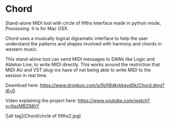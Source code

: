 # Chord
Stand-alone MIDI tool with circle of fifths interface made in python mode, Processing. It is for Mac OSX.

Chord uses a musically logical digramatic interface to help the user understand the patterns and shapes involved with harmony and chords in western music.

This stand-alone tool can send MIDI messages to DAWs like Logic and Ableton Live, to write MIDI directly. This works around the restriction that MIDI AU and VST plug-ins have of not being able to write MIDI to the session in real time. 


Download here: https://www.dropbox.com/s/9zfj8dkrkkgvd0k/Chord.dmg?dl=0

Video explaining the project here: https://www.youtube.com/watch?v=XqzMBZ68jiY

![alt tag](Chord/circle of fifths2.jpg)

